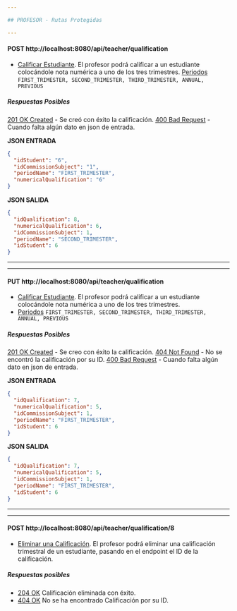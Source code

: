 ```yaml
---

## PROFESOR - Rutas Protegidas

---
```


#### POST http://localhost:8080/api/teacher/qualification
* [Calificar Estudiante](). El profesor podrá calificar a un estudiante colocándole nota numérica a uno de los tres trimestres.
[Periodos]() `FIRST_TRIMESTER, SECOND_TRIMESTER, THIRD_TRIMESTER, ANNUAL, PREVIOUS`

##### Respuestas Posibles
[201 OK Created]() - Se creó con éxito la calificación.
[400 Bad Request]() - Cuando falta algún dato en json de entrada.

**JSON ENTRADA**
```json
{
  "idStudent": "6",
  "idCommissionSubject": "1",
  "periodName": "FIRST_TRIMESTER",
  "numericalQualification": "6"
}
```

**JSON SALIDA**
```json
{
  "idQualification": 8,
  "numericalQualification": 6,
  "idCommissionSubject": 1,
  "periodName": "SECOND_TRIMESTER",
  "idStudent": 6
}
```

---

---
#### PUT http://localhost:8080/api/teacher/qualification
* [Calificar Estudiante](). El profesor podrá calificar a un estudiante colocándole nota numérica a uno de los tres trimestres.
* [Periodos]() `FIRST_TRIMESTER, SECOND_TRIMESTER, THIRD_TRIMESTER, ANNUAL, PREVIOUS`

##### Respuestas Posibles
[201 OK Created]() - Se creo con éxito la calificación.
[404 Not Found]() - No se encontró la calificación por su ID.
[400 Bad Request]() - Cuando falta algún dato en json de entrada.

**JSON ENTRADA**
```json
{
  "idQualification": 7,
  "numericalQualification": 5,
  "idCommissionSubject": 1,
  "periodName": "FIRST_TRIMESTER",
  "idStudent": 6
}
```

**JSON SALIDA**
```json
{
  "idQualification": 7,
  "numericalQualification": 5,
  "idCommissionSubject": 1,
  "periodName": "FIRST_TRIMESTER",
  "idStudent": 6
}
```

---

---

#### POST http://localhost:8080/api/teacher/qualification/8
* [Eliminar una Calificación](). El profesor podrá eliminar una calificación trimestral de un estudiante, pasando en el endpoint el ID de la calificación.

##### Respuestas posibles
* [204 OK]() Calificación eliminada con éxito.
* [404 OK]() No se ha encontrado Calificación por su ID.